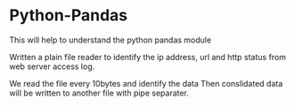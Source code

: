 # Python-Pandas
This will help to understand the python pandas module

Written a plain file reader to identify the ip address, url and http status from web server access log.

We read the file every 10bytes and identify the data
Then conslidated data will be written to another file with pipe separater.

